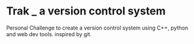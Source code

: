 # Trak _ a version control system
Personal Challenge to create a version control system using C++, python and web dev tools. inspired by git.
